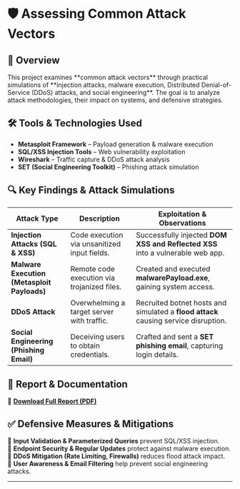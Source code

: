 <h1>🛡️ Assessing Common Attack Vectors</h1>

<h2>📌 Overview</h2>
This project examines **common attack vectors** through practical simulations of **injection attacks, malware execution, Distributed Denial-of-Service (DDoS) attacks, and social engineering**. The goal is to analyze attack methodologies, their impact on systems, and defensive strategies.

<h2>🛠 Tools & Technologies Used</h2>

- **Metasploit Framework** – Payload generation & malware execution  
- **SQL/XSS Injection Tools** – Web vulnerability exploitation  
- **Wireshark** – Traffic capture & DDoS attack analysis  
- **SET (Social Engineering Toolkit)** – Phishing attack simulation  

<h2>🔍 Key Findings & Attack Simulations</h2>

| Attack Type | Description | Exploitation & Observations |
|------------|-------------|-----------------------------|
| **Injection Attacks (SQL & XSS)** | Code execution via unsanitized input fields. | Successfully injected **DOM XSS and Reflected XSS** into a vulnerable web app. |
| **Malware Execution (Metasploit Payloads)** | Remote code execution via trojanized files. | Created and executed **malwarePayload.exe**, gaining system access. |
| **DDoS Attack** | Overwhelming a target server with traffic. | Recruited botnet hosts and simulated a **flood attack** causing service disruption. |
| **Social Engineering (Phishing Email)** | Deceiving users to obtain credentials. | Crafted and sent a **SET phishing email**, capturing login details. |

<h2>🚀 Report & Documentation</h2>

📄 **[Download Full Report (PDF)](https://github.com/user-attachments/files/19540213/Assessing.Common.Attack.Vectors.-.Marc.Corona.Mireles.pdf)**

<h2>✅ Defensive Measures & Mitigations</h2>

🔹 **Input Validation & Parameterized Queries** prevent SQL/XSS injection.  
🔹 **Endpoint Security & Regular Updates** protect against malware execution.  
🔹 **DDoS Mitigation (Rate Limiting, Firewalls)** reduces flood attack impact.  
🔹 **User Awareness & Email Filtering** help prevent social engineering attacks.  

---
